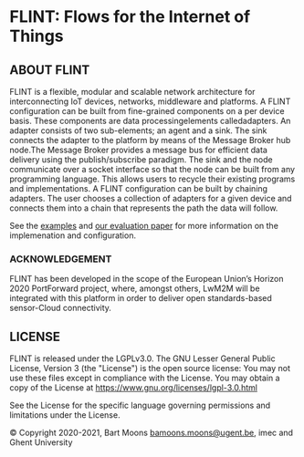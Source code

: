# FLINT: Flows for the Internet of Things
## ABOUT FLINT

FLINT is a flexible, modular and scalable network architecture for interconnecting IoT devices, networks, middleware and platforms. A FLINT configuration can be built from fine-grained components on a per device basis. These components are data processingelements calledadapters. An adapter consists of two sub-elements; an agent and a sink. The sink connects the adapter to the platform by means of the Message Broker hub node.The Message Broker provides a message bus for efficient data delivery using the publish/subscribe paradigm. The sink and the node communicate over a socket interface so that the node can be built from any programming language. This allows users to recycle their existing programs and implementations. A FLINT configuration can be built by chaining adapters. The user chooses a collection of adapters for a given device and connects them into a chain that represents the path the data will follow.

See the [examples](/examples) and [our evaluation paper](http://hdl.handle.net/1854/LU-8613162) for more information on the implemenation and configuration.

### ACKNOWLEDGEMENT

FLINT has been developed in the scope of the European Union’s Horizon 2020 PortForward project, where, amongst others, LwM2M will be integrated with this platform in order to deliver open standards-based sensor-Cloud connectivity.

## LICENSE
FLINT is released under the LGPLv3.0. The GNU Lesser General Public License, Version 3 (the "License") is the open source license: You may not use these files except in compliance with the License. You may obtain a copy of the License at <https://www.gnu.org/licenses/lgpl-3.0.html>

See the License for the specific language governing permissions and limitations under the License.

© Copyright 2020-2021, Bart Moons <bamoons.moons@ugent.be>, imec and Ghent University
